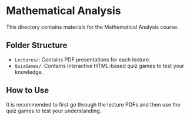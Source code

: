 # Mathematical Analysis

This directory contains materials for the Mathematical Analysis course.

## Folder Structure

*   `Lectures/`: Contains PDF presentations for each lecture.
*   `QuizGames/`: Contains interactive HTML-based quiz games to test your knowledge.

## How to Use

It is recommended to first go through the lecture PDFs and then use the quiz games to test your understanding.
